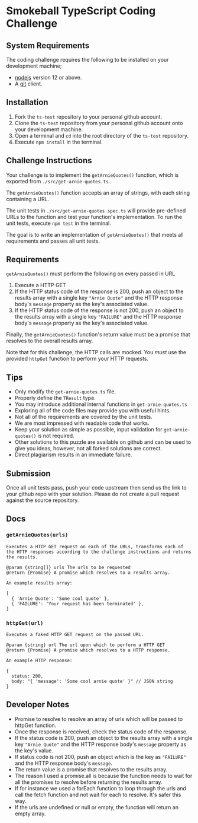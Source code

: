 # Smokeball TypeScript Coding Challenge

## System Requirements

The coding challenge requires the following to be installed on your development machine;
* [nodejs](https://nodejs.org/en/download/) version 12 or above.
* A [git](https://git-scm.com/downloads) client.

## Installation

1. Fork the `ts-test` repository to your personal github account.
2. Clone the `ts-test` repository from your personal github account onto your development machine.
3. Open a terminal and `cd` into the root directory of the `ts-test` repository.
4. Execute `npm install` in the terminal.

## Challenge Instructions

Your challenge is to implement the `getArnieQuotes()` function, which is exported from `./src/get-arnie-quotes.ts`.

The `getArnieQuotes()` function accepts an array of strings, with each string containing a URL. 

The unit tests in `./src/get-arnie-quotes.spec.ts` will provide pre-defined URLs to the function and test your function's implementation. To run the unit tests, execute `npm test` in the terminal.

The goal is to write an implementation of `getArnieQuotes()` that meets all requirements and passes all unit tests.
## Requirements
`getArnieQuotes()` must perform the following on every passed in URL

1. Execute a HTTP GET
2. If the HTTP status code of the response is 200, push an object to the results array with a single key `"Arnie Quote"` and the HTTP response body's `message` property as the key's associated value.
3. If the HTTP status code of the response is not 200, push an object to the results array with a single key `"FAILURE"` and the HTTP response body's `message` property as the key's associated value.

Finally, the `getArnieQuotes()` function's return value must be a promise that resolves to the overall results array.

Note that for this challenge, the HTTP calls are mocked. You *must* use the provided `httpGet` function to perform your HTTP requests.

## Tips
* Only modify the `get-arnie-quotes.ts` file.
* Properly define the `TResult` type.
* You may introduce additional internal functions in `get-arnie-quotes.ts`
* Exploring all of the code files may provide you with useful hints. 
* Not all of the requirements are covered by the unit tests.
* We are most impressed with readable code that works.
* Keep your solution as simple as possible, input validation for `get-arnie-quotes()` is not required.
* Other solutions to this puzzle are available on github and can be used to give you ideas, however, not all forked solutions are correct. 
* Direct plagiarism results in an immediate failure.


## Submission

Once all unit tests pass, push your code upstream then send us the link to your github repo with your solution. Please do not create a pull request against the source repository.

## Docs

### `getArnieQuotes(urls)`

```jsdoc
Executes a HTTP GET request on each of the URLs, transforms each of the HTTP responses according to the challenge instructions and returns the results.

@param {string[]} urls The urls to be requested
@return {Promise} A promise which resolves to a results array. 

An example results array:

[
  { 'Arnie Quote': 'Some cool quote' },
  { 'FAILURE': 'Your request has been terminated' },
]
```

### `httpGet(url)`

```jsdoc
Executes a faked HTTP GET request on the passed URL.

@param {string} url The url upon which to perform a HTTP GET
@return {Promise} A promise which resolves to a HTTP response. 

An example HTTP response:

{
  status: 200,
  body: "{ 'message': 'Some cool arnie quote' }" // JSON string
}

```

## Developer Notes

* Promise to resolve to resolve an array of urls which will be passed to httpGet function.
* Once the response is received, check the status code of the response.
* If the status code is 200, push an object to the results array with a single key `"Arnie Quote"` and the HTTP response body's `message` property as the key's value.
* If status code is not 200, push an object which is the key as `"FAILURE"` and the HTTP response body's `message`.
* The return value is a promise that resolves to the results array.
* The reason I used a promise.all is because the function needs to wait for all the promises to resolve before returning the results array.
* If for instance we used a forEach function to loop through the urls and call the fetch function and not wait for each to resolve. It's safer this way.
* If the urls are undefined or null or empty, the function will return an empty array.
